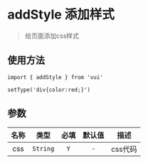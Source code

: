 # addStyle 添加样式

> 给页面添加css样式

## 使用方法

```
import { addStyle } from 'vui'

setType('div{color:red;}')
```

## 参数

名称|类型|必填|默认值|描述
:-:|:-:|:-:|:-:|:-:
css|`String`|`Y`|`-`|css代码
